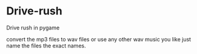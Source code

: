 # Drive-rush
Drive rush in pygame

convert the mp3 files to wav files or use any other wav music you like just name the files the exact names.
